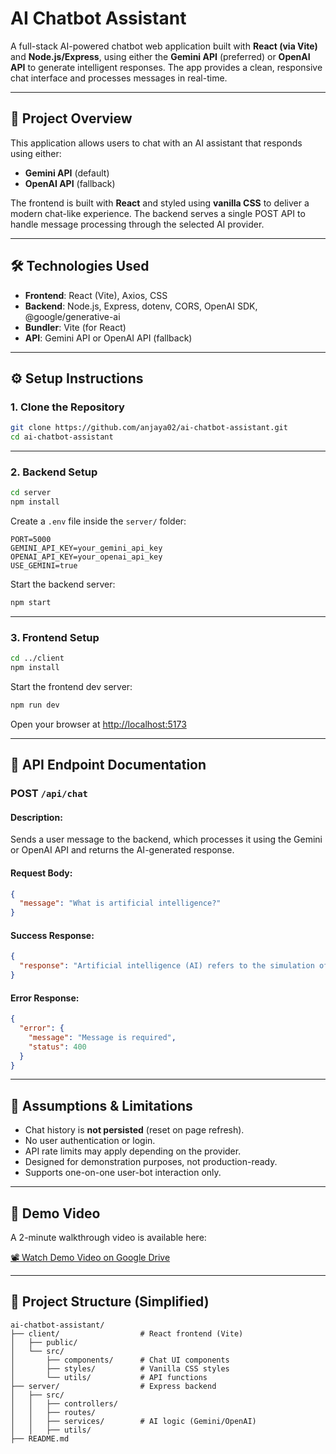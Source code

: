 # AI Chatbot Assistant

A full-stack AI-powered chatbot web application built with **React (via Vite)** and **Node.js/Express**, using either the **Gemini API** (preferred) or **OpenAI API** to generate intelligent responses. The app provides a clean, responsive chat interface and processes messages in real-time.

---

## 📌 Project Overview

This application allows users to chat with an AI assistant that responds using either:
- **Gemini API** (default)
- **OpenAI API** (fallback)

The frontend is built with **React** and styled using **vanilla CSS** to deliver a modern chat-like experience. The backend serves a single POST API to handle message processing through the selected AI provider.

---

## 🛠️ Technologies Used

- **Frontend**: React (Vite), Axios, CSS
- **Backend**: Node.js, Express, dotenv, CORS, OpenAI SDK, @google/generative-ai
- **Bundler**: Vite (for React)
- **API**: Gemini API or OpenAI API (fallback)

---

## ⚙️ Setup Instructions

### 1. Clone the Repository

```bash
git clone https://github.com/anjaya02/ai-chatbot-assistant.git
cd ai-chatbot-assistant
````

---

### 2. Backend Setup

```bash
cd server
npm install
```

Create a `.env` file inside the `server/` folder:

```
PORT=5000
GEMINI_API_KEY=your_gemini_api_key
OPENAI_API_KEY=your_openai_api_key
USE_GEMINI=true
```

Start the backend server:

```bash
npm start
```

---

### 3. Frontend Setup

```bash
cd ../client
npm install
```

Start the frontend dev server:

```bash
npm run dev
```

Open your browser at [http://localhost:5173](http://localhost:5173)

---

## 🔌 API Endpoint Documentation

### POST `/api/chat`

#### Description:

Sends a user message to the backend, which processes it using the Gemini or OpenAI API and returns the AI-generated response.

#### Request Body:

```json
{
  "message": "What is artificial intelligence?"
}
```

#### Success Response:

```json
{
  "response": "Artificial intelligence (AI) refers to the simulation of human intelligence in machines..."
}
```

#### Error Response:

```json
{
  "error": {
    "message": "Message is required",
    "status": 400
  }
}
```

---

## 🧠 Assumptions & Limitations

* Chat history is **not persisted** (reset on page refresh).
* No user authentication or login.
* API rate limits may apply depending on the provider.
* Designed for demonstration purposes, not production-ready.
* Supports one-on-one user-bot interaction only.

---

## 📸 Demo Video

A 2-minute walkthrough video is available here:

[📽️ Watch Demo Video on Google Drive](https://drive.google.com/your-shared-video-link)

---

## 📁 Project Structure (Simplified)

```
ai-chatbot-assistant/
├── client/                  # React frontend (Vite)
│   ├── public/
│   └── src/
│       ├── components/      # Chat UI components
│       ├── styles/          # Vanilla CSS styles
│       └── utils/           # API functions
├── server/                  # Express backend
│   ├── src/
│   │   ├── controllers/
│   │   ├── routes/
│   │   ├── services/        # AI logic (Gemini/OpenAI)
│   │   ├── utils/
├── README.md
```
